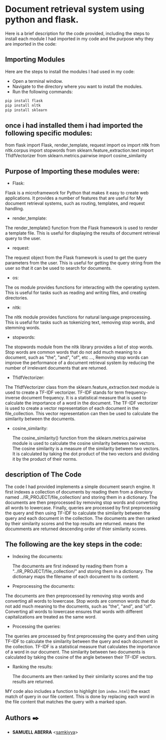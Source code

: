 # Document retrieval system using python and flask.

Here is a brief description for the code provided, including the steps to install each module I had imported in my code and the purpose why they are imported in the code:

## Importing Modules

Here are the steps to install the modules I had used in my code:

* Open a terminal window.
* Navigate to the directory where you want to install the modules.
* Run the following commands:
``` bash
pip install flask
pip install nltk
pip install sklearn
```
## once i had installed them i had imported the following specific modules:
from flask import Flask, render_template, request
import os
import nltk
from nltk.corpus import stopwords
from sklearn.feature_extraction.text import TfidfVectorizer
from sklearn.metrics.pairwise import cosine_similarity

## Purpose of Importing these modules were:

* Flask:
  
Flask is a microframework for Python that makes it easy to create web applications. It provides a number of features that are useful for My document retrieval systems, such as routing, templates, and request handling.

* render_template:
  
The render_template() function from the Flask framework is used to render a template file. This is useful for displaying the results of document retrieval query to the user.

* request:
  
The request object from the Flask framework is used to get the query parameters from the user. This is useful for getting the query string from the user so that it can be used to search for documents.

* os:
  
The os module provides functions for interacting with the operating system. This is useful for tasks such as reading and writing files, and creating directories.

* nltk:
  
The nltk module provides functions for natural language preprocessing. This is useful for tasks such as tokenizing text, removing stop words, and stemming words.

* stopwords:
  
The stopwords module from the nltk library provides a list of stop words. Stop words are common words that do not add much meaning to a document, such as "the", "and",  "of", etc ..., Removing stop words can improve the performance of a document retrieval system by reducing the number of irrelevant documents that are returned.

* TfidfVectorizer:
  
The TfidfVectorizer class from the sklearn.feature_extraction.text module is used to create a TF-IDF vectorizer. TF-IDF stands for term frequency-inverse document frequency. It is a statistical measure that is used to calculate the importance of a word in the document. The TF-IDF vectorizer is used to create a vector representation of each document in the file_collection. This vector representation can then be used to calculate the similarity between the documents.

* cosine_similarity:

  The cosine_similarity() function from the sklearn.metrics.pairwise module is used to calculate the cosine similarity between two vectors. The cosine similarity is a measure of the similarity between two vectors. It is calculated by taking the dot product of the two vectors and dividing it by the product of their norms.


## description of The Code

The code I had provided implements a simple document search engine. It first indexes a collection of documents by reading them from a directory named ../IR_PROJECT/file_collection/ and storing them in a dictionary. The documents are then preprocessed by removing stop words and converting all words to lowercase. Finally, queries are processed by first preprocessing the query and then using TF-IDF to calculate the similarity between the query and each document in the collection. The documents are then ranked by their similarity scores and the top results are returned. means the documments are returned descending order of thier similarity scores.

## The following are the key steps in the code:

* Indexing the documents:
  
  The documents are first indexed by reading them from a "../IR_PROJECT/file_collection/" and storing them in a dictionary. The dictionary maps the filename of each document to its content.

* Preprocessing the documents:
  
The documents are then preprocessed by removing stop words and converting all words to lowercase. Stop words are common words that do not add much meaning to the documents, such as "the", "and", and "of". Converting all words to lowercase ensures that words with different capitalizations are treated as the same word.

* Processing the queries:
  
The queries are processed by first preprocessing the query and then using TF-IDF to calculate the similarity between the query and each document in the collection. TF-IDF is a statistical measure that calculates the importance of a word in our document. The similarity between two documents is calculated by taking the cosine of the angle between their TF-IDF vectors.

* Ranking the results:
  
    The documents are then ranked by their similarity scores and the top results are returned.

MY code also includes a function to highlight  (on `index.html`) the exact match of query in our file content. This is done by replacing each word in the file content that matches the query with a marked span.

## Authors :black_nib:

* __SAMUELL ABERRA__ <[samkiyya](https://github.com/samkiyya)>
